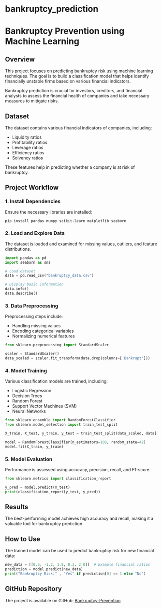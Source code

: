 # bankruptcy_prediction
# Bankruptcy Prevention using Machine Learning

## Overview
This project focuses on predicting bankruptcy risk using machine learning techniques. The goal is to build a classification model that helps identify financially unstable firms based on various financial indicators.

Bankruptcy prediction is crucial for investors, creditors, and financial analysts to assess the financial health of companies and take necessary measures to mitigate risks.

## Dataset
The dataset contains various financial indicators of companies, including:
- Liquidity ratios
- Profitability ratios
- Leverage ratios
- Efficiency ratios
- Solvency ratios

These features help in predicting whether a company is at risk of bankruptcy.

## Project Workflow

### 1. Install Dependencies
Ensure the necessary libraries are installed:
```bash
pip install pandas numpy scikit-learn matplotlib seaborn
```

### 2. Load and Explore Data
The dataset is loaded and examined for missing values, outliers, and feature distributions.
```python
import pandas as pd
import seaborn as sns

# Load dataset
data = pd.read_csv("bankruptcy_data.csv")

# Display basic information
data.info()
data.describe()
```

### 3. Data Preprocessing
Preprocessing steps include:
- Handling missing values
- Encoding categorical variables
- Normalizing numerical features
```python
from sklearn.preprocessing import StandardScaler

scaler = StandardScaler()
data_scaled = scaler.fit_transform(data.drop(columns=['Bankrupt']))
```

### 4. Model Training
Various classification models are trained, including:
- Logistic Regression
- Decision Trees
- Random Forest
- Support Vector Machines (SVM)
- Neural Networks
```python
from sklearn.ensemble import RandomForestClassifier
from sklearn.model_selection import train_test_split

X_train, X_test, y_train, y_test = train_test_split(data_scaled, data['Bankrupt'], test_size=0.2, random_state=42)

model = RandomForestClassifier(n_estimators=100, random_state=42)
model.fit(X_train, y_train)
```

### 5. Model Evaluation
Performance is assessed using accuracy, precision, recall, and F1-score.
```python
from sklearn.metrics import classification_report

y_pred = model.predict(X_test)
print(classification_report(y_test, y_pred))
```

## Results
The best-performing model achieves high accuracy and recall, making it a valuable tool for bankruptcy prediction.

## How to Use
The trained model can be used to predict bankruptcy risk for new financial data:
```python
new_data = [[0.5, -1.2, 1.8, 0.3, 2.0]]  # Example financial ratios
prediction = model.predict(new_data)
print("Bankruptcy Risk:" , "Yes" if prediction[0] == 1 else "No")
```


## GitHub Repository
The project is available on GitHub:
[Bankruptcy-Prevention](https://github.com/sourabhmatali/Bankruptcy-Prevention)

